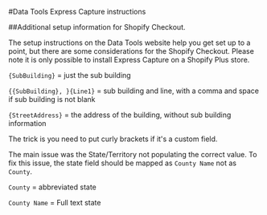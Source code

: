 #Data Tools Express Capture instructions

##Additional setup information for Shopify Checkout.

The setup instructions on the Data Tools website help you get set up to a point, but there are some considerations for the Shopify Checkout. Please note it is only possible to install Express Capture on a Shopify Plus store.

`{SubBuilding}` = just the sub building

`{{SubBuilding}, }{Line1}` = sub building and line, with a comma and space if sub building is not blank

`{StreetAddress}` = the address of the building, without sub building information

The trick is you need to put curly brackets if it's a custom field.

The main issue was the State/Territory not populating the correct value. To fix this issue, the state field should be mapped as `County Name` not as `County`.

`County` = abbreviated state

`County Name` = Full text state
